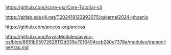 https://github.com/rcore-os/rCore-Tutorial-v3

https://gitlab.eduxiji.net/T202418123993075/oskernel2024-phoenix

https://github.com/arceos-org/arceos

https://github.com/AsyncModules/async-os/blob/8951b05972628112d339e7016494ceb280e7378a/modules/trampoline/trap.md